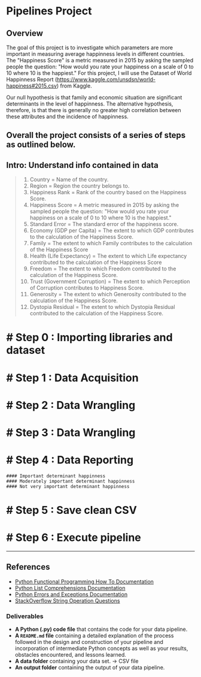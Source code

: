 # Pipelines Project

## Overview

The goal of this project is to investigate which parameters are more important in measuring average happinness levels in different countries.
The "Happiness Score" is a metric measured in 2015 by asking the sampled people the question: "How would you rate your happiness on a scale of 0 to 10 where 10 is the happiest." For this project, I will use the Dataset of World Happinness Report
(https://www.kaggle.com/unsdsn/world-happiness#2015.csv) from Kaggle.

Our null hypothesis is that family and economic situation are significant determinants in the level of happinness. The alternative hypothesis, therefore, is that there is generally no greater high correlation between these attributes and the incidence of happinness.

Overall the project consists of a series of steps as outlined below. 
---

## Intro: Understand info contained in data

> 1. Country = Name of the country.
> 2. Region = Region the country belongs to.
> 3. Happiness Rank = Rank of the country based on the Happiness Score.
> 4. Happiness Score = A metric measured in 2015 by asking the sampled people the question: "How would you rate your happiness on a scale of 0 to 10 where 10 is the happiest."
> 5. Standard Error = The standard error of the happiness score.
> 6. Economy (GDP per Capita) = The extent to which GDP contributes to the calculation of the Happiness Score.
> 7. Family = The extent to which Family contributes to the calculation of the Happiness Score
> 8. Health (Life Expectancy) = The extent to which Life expectancy contributed to the calculation of the Happiness Score
> 9. Freedom = The extent to which Freedom contributed to the calculation of the Happiness Score.
> 10. Trust (Government Corruption) = The extent to which Perception of Corruption contributes to Happiness Score.
> 11. Generosity = The extent to which Generosity contributed to the calculation of the Happiness Score.
> 12. Dystopia Residual = The extent to which Dystopia Residual contributed to the calculation of the Happiness Score.

# # Step 0 : Importing libraries and dataset

# # Step 1 : Data Acquisition

# # Step 2 : Data Wrangling

# # Step 3 : Data Wrangling

# # Step 4 : Data Reporting
    #### Important determinant happinness
    #### Moderately important determinant happinness
    #### Not very important determinant happinness
    
# # Step 5 : Save clean CSV 

# # Step 6 : Execute pipeline

---

## References

* [Python Functional Programming How To Documentation](https://docs.python.org/3.7/howto/functional.html)
* [Python List Comprehensions Documentation](https://docs.python.org/3/tutorial/datastructures.html#list-comprehensions)
* [Python Errors and Exceptions Documentation](https://docs.python.org/3/tutorial/errors.html)
* [StackOverflow String Operation Questions](https://stackoverflow.com/questions/tagged/string+python)

### Deliverables

* **A Python (.py) code file** that contains the code for your data pipeline.
* **A ``README.md`` file** containing a detailed explanation of the process followed in the design and construction of your pipeline and incorporation of intermediate Python concepts as well as your results, obstacles encountered, and lessons learned.
* **A data folder** containing your data set. -> CSV file
* **An output folder** containing the output of your data pipeline. 

